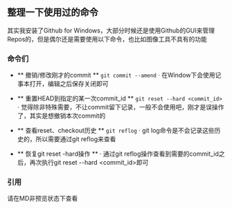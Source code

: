 
## 整理一下使用过的命令

其实我安装了Github for Windows，大部分时候还是使用Github的GUI来管理Repos的，但是偶尔还是需要使用以下命令，也比如图像工具不具有的功能

### 命令们

- ** 撤销/修改刚才的commit **
`git commit --amend`
· 在Window下会使用记事本打开，编辑之后保存关闭即可

- ** 重置HEAD到指定的某一次commit_id **
`git reset --hard <commit_id>`
· 觉得除非特殊需要，不让commit留下记录，一般不会使用吧，刚才是误操作了，其实是想撤销本次commit的

- ** 查看reset、checkout历史 **
`git reflog`
· git log命令是不会记录这些历史的，所以需要通过git reflog来查看

- ** 恢复git reset -hard操作 **
· 通过git reflog操作查看到需要的commit_id之后，再次执行git reset --hard &lt;commit_id\>即可


### 引用

请在MD非预览状态下查看

[1]:http://www.cnblogs.com/mliudong/archive/2013/04/08/3007303.html
[2]:http://blog.csdn.net/tangkegagalikaiwu/article/details/8542827
[3]:http://www.miss77.net/804.html